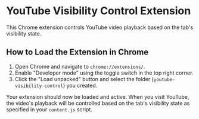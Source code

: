 # YouTube Visibility Control Extension

This Chrome extension controls YouTube video playback based on the tab's visibility state.

## How to Load the Extension in Chrome

1. Open Chrome and navigate to `chrome://extensions/`.
2. Enable "Developer mode" using the toggle switch in the top right corner.
3. Click the "Load unpacked" button and select the folder (`youtube-visibility-control`) you created.

Your extension should now be loaded and active. When you visit YouTube, the video's playback will be controlled based on the tab's visibility state as specified in your `content.js` script.
